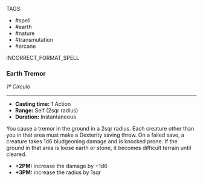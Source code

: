 TAGS:
- #spell
- #earth
- #nature
- #transmutation
- #arcane

INCORRECT_FORMAT_SPELL
### Earth Tremor
*1º Círculo*
___
- **Casting time:** 1 Action
- **Range:** Self (2sqr radius)
- **Duration:** Instantaneous

You cause a tremor in the ground in a 2sqr radius. Each creature other than you in that area must make a Dexterity saving throw. On a failed save, a creature takes 1d6 bludgeoning damage and is knocked prone. If the ground in that area is loose earth or stone, it becomes difficult terrain until cleared.

- **+2PM:** increase the damage by +1d6
- **+3PM:** increase the radius by 1sqr
